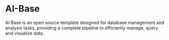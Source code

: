 # AI-Base
AI Base is an open source template designed for database management and analysis tasks, providing a complete pipeline to efficiently manage, query and visualize data.
